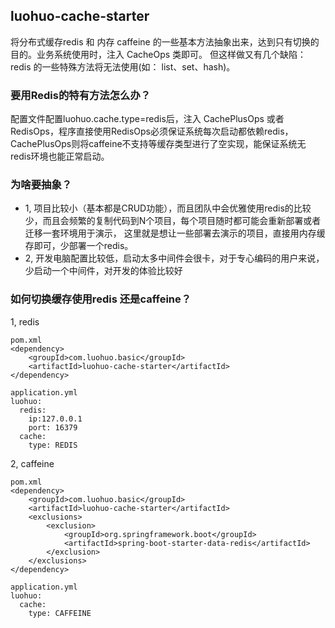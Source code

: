 ## luohuo-cache-starter

将分布式缓存redis 和 内存 caffeine 的一些基本方法抽象出来，达到只有切换的目的。业务系统使用时，注入 CacheOps 类即可。
但这样做又有几个缺陷： redis 的一些特殊方法将无法使用(如：
list、set、hash)。

### 要用Redis的特有方法怎么办？

配置文件配置luohuo.cache.type=redis后，注入 CachePlusOps 或者 RedisOps，程序直接使用RedisOps必须保证系统每次启动都依赖redis，
CachePlusOps则将caffeine不支持等缓存类型进行了空实现，能保证系统无redis环境也能正常启动。

### 为啥要抽象？

- 1, 项目比较小（基本都是CRUD功能），而且团队中会优雅使用redis的比较少，而且会频繁的复制代码到N个项目，每个项目随时都可能会重新部署或者迁移一套环境用于演示，
  这里就是想让一些部署去演示的项目，直接用内存缓存即可，少部署一个redis。
- 2, 开发电脑配置比较低，启动太多中间件会很卡，对于专心编码的用户来说，少启动一个中间件，对开发的体验比较好

### 如何切换缓存使用redis 还是caffeine？

1, redis

```
pom.xml
<dependency>
    <groupId>com.luohuo.basic</groupId>
    <artifactId>luohuo-cache-starter</artifactId>
</dependency>

application.yml
luohuo:
  redis:
    ip:127.0.0.1
    port: 16379
  cache:
    type: REDIS
```

2, caffeine

```
pom.xml
<dependency>
    <groupId>com.luohuo.basic</groupId>
    <artifactId>luohuo-cache-starter</artifactId>
    <exclusions>
        <exclusion>
            <groupId>org.springframework.boot</groupId>
            <artifactId>spring-boot-starter-data-redis</artifactId>
        </exclusion>
    </exclusions>
</dependency>

application.yml
luohuo:
  cache:
    type: CAFFEINE
```
